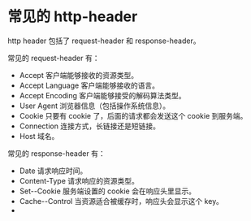 # 常见的 http-header

http header 包括了 request-header 和 response-header。

常见的 request-header 有：

- Accept 客户端能够接收的资源类型。
- Accept Language 客户端能够接收的语言。
- Accept Encoding 客户端能够接受的解码算法类型。
- User Agent 浏览器信息（包括操作系统信息）。
- Cookie 只要有 cookie 了，后面的请求都会发送这个 cookie 到服务端。
- Connection 连接方式，长链接还是短链接。
- Host 域名。

常见的 response-header 有：

- Date 请求响应时间。
- Content-Type 请求响应的资源类型。
- Set--Cookie 服务端设置的 cookie 会在响应头里显示。
- Cache--Control 当资源适合被缓存时，响应头会显示这个 key。
- 
